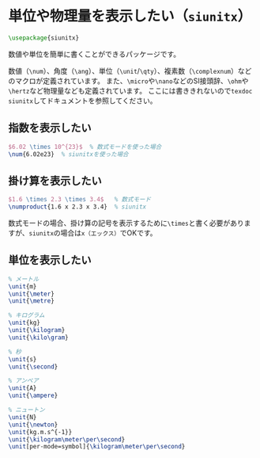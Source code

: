 # 単位や物理量を表示したい（``siunitx``）

```latex
\usepackage{siunitx}
```

数値や単位を簡単に書くことができるパッケージです。

数値（``\num``）、角度（``\ang``）、単位（``\unit``/``\qty``）、複素数（``\complexnum``）などのマクロが定義されています。
また、``\micro``や``\nano``などのSI接頭辞、``\ohm``や``\hertz``など物理量なども定義されています。
ここには書ききれないので``texdoc siunitx``してドキュメントを参照してください。

## 指数を表示したい

```latex
$6.02 \times 10^{23}$  % 数式モードを使った場合
\num{6.02e23}  % siunitxを使った場合
```

## 掛け算を表示したい

```latex
$1.6 \times 2.3 \times 3.4$   % 数式モード
\numproduct{1.6 x 2.3 x 3.4}  % siunitx
```

数式モードの場合、掛け算の記号を表示するために``\times``と書く必要がありますが、``siunitx``の場合は``x（エックス）``でOKです。

## 単位を表示したい

```latex
% メートル
\unit{m}
\unit{\meter}
\unit{\metre}

% キログラム
\unit{kg}
\unit{\kilogram}
\unit{\kilo\gram}

% 秒
\unit{s}
\unit{\second}

% アンペア
\unit{A}
\unit{\ampere}

% ニュートン
\unit{N}
\unit{\newton}
\unit{kg.m.s^{-1}}
\unit{\kilogram\meter\per\second}
\unit[per-mode=symbol]{\kilogram\meter\per\second}
```
